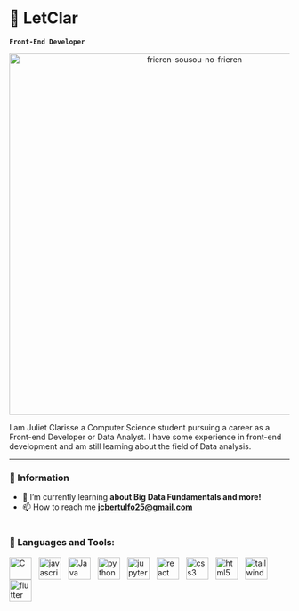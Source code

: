 # 🌟 LetClar</h1>

**`Front-End Developer`**
<p align="center">
  <img src="https://github.com/user-attachments/assets/116d635f-193c-404d-9c7f-3cfb426ddef6" alt="frieren-sousou-no-frieren" width="650" />
</p>

I am Juliet Clarisse a Computer Science student pursuing a career as a Front-end Developer or Data Analyst. I have some experience in front-end development and am still learning about the field of Data analysis.



---

### 🪪 Information
- 🌱 I’m currently learning **about Big Data Fundamentals and more!**
- 📫 How to reach me **jcbertulfo25@gmail.com**

#

### 🔎 Languages and Tools:
<img align="left" alt="C" width="40px" style="padding-right:10px;" src="https://cdn.jsdelivr.net/gh/devicons/devicon@latest/icons/c/c-original.svg" />
<img align="left" alt="javascript" width="40px" style="padding-right:10px;" src="https://cdn.jsdelivr.net/gh/devicons/devicon@latest/icons/javascript/javascript-original.svg" />
<img align="left" alt="Java" width="40px" style="padding-right:10px;" src="https://cdn.jsdelivr.net/gh/devicons/devicon@latest/icons/java/java-original.svg" />
<img align="left" alt="python" width="40px" style="padding-right:10px;" src="https://cdn.jsdelivr.net/gh/devicons/devicon@latest/icons/python/python-original.svg" />
<img align="left" alt="jupyter" width="40px" style="padding-right:10px;" src="https://cdn.jsdelivr.net/gh/devicons/devicon@latest/icons/jupyter/jupyter-original-wordmark.svg" />
<img align="left" alt="react" width="40px" style="padding-right:10px;" src="https://cdn.jsdelivr.net/gh/devicons/devicon@latest/icons/react/react-original.svg" />
<img align="left" alt="css3" width="40px" style="padding-right:10px;" src="https://cdn.jsdelivr.net/gh/devicons/devicon@latest/icons/css3/css3-original.svg" />
<img align="left" alt="html5" width="40px" style="padding-right:10px;" src="https://cdn.jsdelivr.net/gh/devicons/devicon@latest/icons/html5/html5-original.svg" />     
<img align="left" alt="tailwindcss" width="40px" style="padding-right:10px;" src="https://cdn.jsdelivr.net/gh/devicons/devicon@latest/icons/tailwindcss/tailwindcss-original.svg" />
<img align="left" alt="flutter" width="40px" style="padding-right:10px;" src="https://cdn.jsdelivr.net/gh/devicons/devicon@latest/icons/flutter/flutter-original.svg" />
          
          
          
          
          
          
          
          
          


